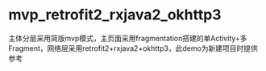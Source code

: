 # mvp_retrofit2_rxjava2_okhttp3
主体分层采用简版mvp模式，主页面采用fragmentation搭建的单Activity+多Fragment，网络层采用retrofit2+rxjava2+okhttp3，此demo为新建项目时提供参考
